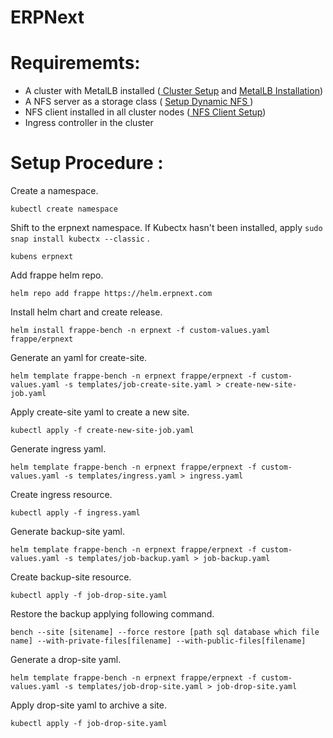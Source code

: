 # ERPNext

# Requirememts: 
- A cluster with MetalLB installed (<a href="https://github.com/nasirnjs/kubernetes/blob/main/k8s-cluster-setup/k8s-1.29-cluster-setup-ubuntu-22.md"> Cluster Setup</a> and <a href="https://github.com/nasirnjs/kubernetes/blob/main/k8s-cluster-setup/metallb-l2-configuration.md"> MetalLB Installation</a>)
- A NFS server as a storage class ( <a href="https://github.com/nasirnjs/kubernetes/blob/main/k8s-cluster-setup/dynamic-nfs-provisioning_k8s.md"> Setup Dynamic NFS </a>)
- NFS client installed in all cluster nodes (<a href="https://bluexp.netapp.com/blog/azure-anf-blg-linux-nfs-server-how-to-set-up-server-and-client"> NFS Client Setup</a>)
- Ingress controller in the cluster

  
# Setup Procedure : 
Create a namespace.
```
kubectl create namespace
```
Shift to the erpnext namespace.
If Kubectx hasn't been installed, apply ``` sudo snap install kubectx --classic ``` .
```
kubens erpnext
```
Add frappe helm repo.
```
helm repo add frappe https://helm.erpnext.com
```
Install helm chart and create release.
```
helm install frappe-bench -n erpnext -f custom-values.yaml frappe/erpnext
```
Generate an yaml for create-site.
```
helm template frappe-bench -n erpnext frappe/erpnext -f custom-values.yaml -s templates/job-create-site.yaml > create-new-site-job.yaml
```
Apply create-site yaml to create a new site. 
```
kubectl apply -f create-new-site-job.yaml
```
Generate ingress yaml.
```
helm template frappe-bench -n erpnext frappe/erpnext -f custom-values.yaml -s templates/ingress.yaml > ingress.yaml
```
Create ingress resource.
```
kubectl apply -f ingress.yaml
```
Generate backup-site yaml.
```
helm template frappe-bench -n erpnext frappe/erpnext -f custom-values.yaml -s templates/job-backup.yaml > job-backup.yaml
```
Create backup-site resource.
```
kubectl apply -f job-drop-site.yaml
```
Restore the backup applying following command.
```
bench --site [sitename] --force restore [path sql database which file name] --with-private-files[filename] --with-public-files[filename]
```
Generate a drop-site yaml.
```
helm template frappe-bench -n erpnext frappe/erpnext -f custom-values.yaml -s templates/job-drop-site.yaml > job-drop-site.yaml
```
Apply drop-site yaml to archive a site.
```
kubectl apply -f job-drop-site.yaml
```

